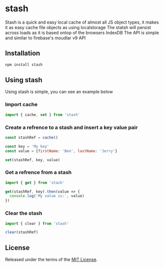 # stash

Stash is a quick and easy local cache of almost all JS object types, it makes it as easy cache file objects as using localstorage
The statsh will persist across loads as it is based ontop of the browsers IndexDB
The API is simple and similar to firebase's moudlar v9 API

## Installation

```js
npm install stash
```

## Using stash

Using stash is simple, you can see an example below

### Import cache
```js
import { cache, set } from 'stash'
````

### Create a refrence to a stash and insert a key value pair
```js
const stashRef = cache()

const key = 'My key'
const value = {firstName: 'Ben', lastName: 'Jerry'}

set(stashRef, key, value)
````

### Get a refrence from a stash
```js
import { get } from 'stash'

get(stashRef, key).then(value => {
  console.log('My value is:', value)
})
````

### Clear the stash
```js
import { clear } from 'stash'

clear(stashRef)
```

## License

Released under the terms of the [MIT License](LICENSE).
